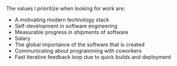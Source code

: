 The values I prioritize when looking for work are:
 - A motivating modern technology stack
 - Self-development in software engineering
 - Measurable progress in shipments of software
 - Salary
 - The global importance of the software that is created
 - Communicating about programming with coworkers
 - Fast iterative feedback loop due to quick builds and deployment
